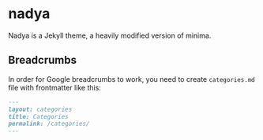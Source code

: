 # nadya

Nadya is a Jekyll theme, a heavily modified version of minima.

## Breadcrumbs

In order for Google breadcrumbs to work, you need to create `categories.md` file with frontmatter like this:
```markdown
---
layout: categories
title: Categories
permalink: /categories/
---
```